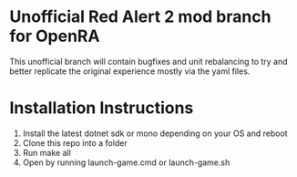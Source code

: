 # Unofficial Red Alert 2 mod branch for OpenRA
This unofficial branch will contain bugfixes and unit rebalancing to try and better replicate the original experience mostly via the yaml files.


# Installation Instructions
  1. Install the latest dotnet sdk or mono depending on your OS and reboot
  2. Clone this repo into a folder
  3. Run make all
  4. Open by running launch-game.cmd or launch-game.sh
